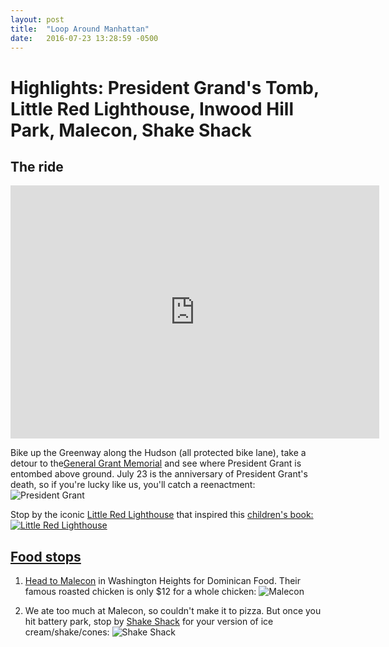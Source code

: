 ```yaml
---
layout: post
title:  "Loop Around Manhattan"
date:   2016-07-23 13:28:59 -0500
---
```

# Highlights: President Grand's Tomb, Little Red Lighthouse, Inwood Hill Park, Malecon, Shake Shack



## The ride

<iframe height='405' width='590' frameborder='0' allowtransparency='true' scrolling='no' src='https://www.strava.com/activities/651239494/embed/8581462e79e3c55c82c9a6d6ec441e6a3693a1a6'></iframe>

Bike up the Greenway along the Hudson (all protected bike lane), take a detour to the<a href="https://www.yelp.com/search?find_desc=president+grand+tomb&find_loc=new+york&ns=1" target="_blank">General Grant Memorial</a> and see where President Grant is entombed above ground. July 23 is the anniversary of President Grant's death, so if you're lucky like us, you'll catch a reenactment:
![President Grant](https://scontent-lga3-1.xx.fbcdn.net/v/t1.0-9/13782049_10105528367833353_7241859664941026678_n.jpg?oh=816dc3daaf780500e05baff21ad55b10&oe=58558BCD)


Stop by the iconic <a href="https://www.yelp.com/biz/the-little-red-lighthouse-new-york" traget="_blank">Little Red Lighthouse</a> that inspired this <a href="http://www.goodreads.com/book/show/18860.The_Little_Red_Lighthouse_and_the_Great_Gray_Bridge" traget="_blank">children's book:
![Little Red Lighthouse](https://veeps.github.io/lighthouse.png)


## Food stops

1. Head to <a href="https://www.yelp.com/biz/malecon-restaurant-new-york-2" target="_blank">Malecon</a> in Washington Heights for Dominican Food. Their famous roasted chicken is only $12 for a whole chicken:
![Malecon](https://scontent-lga3-1.xx.fbcdn.net/v/t1.0-9/13754258_10105528368072873_7002257408484293096_n.jpg?oh=b733231f3623c2e3a73f0313f0d622d2&oe=584C4134)

2. We ate too much at Malecon, so couldn't make it to pizza. But once you hit battery park, stop by <a href="https://www.yelp.com/biz/shake-shack-new-york-11?osq=shake+shack" traget="_blank">Shake Shack</a> for your version of ice cream/shake/cones:
![Shake Shack](https://github.com/veeps/veeps.github.io/blob/master/shakeshack.png?raw=true)